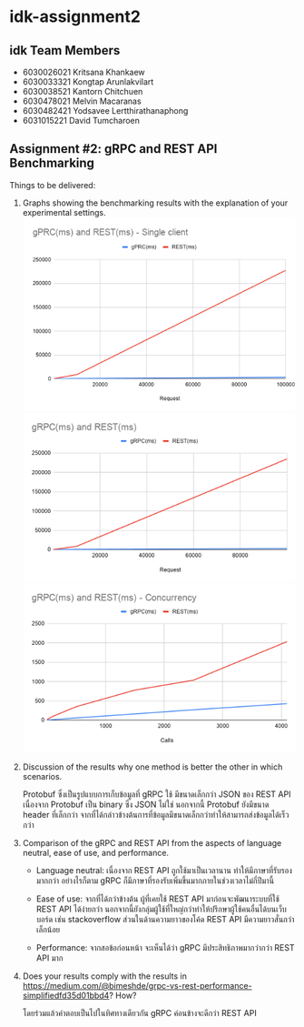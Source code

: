 # idk-assignment2
## idk Team Members
* 6030026021 Kritsana Khankaew
* 6030033321 Kongtap Arunlakvilart
* 6030038521 Kantorn Chitchuen
* 6030478021 Melvin Macaranas
* 6030482421 Yodsavee Lertthirathanaphong
* 6031015221 David Tumcharoen

## Assignment #2: gRPC and REST API Benchmarking

Things to be delivered:
1. Graphs showing the benchmarking results with the explanation of your experimental settings.
	![alt text][single-client]
	![alt text][multiple-client]
	![alt text][concurrency]

2. Discussion of the results why one method is better the other in which scenarios.

	Protobuf ซึ่งเป็นรูปแบบการเก็บข้อมูลที่ gRPC ใช้ มีขนาดเล็กกว่า JSON ของ REST API เนื่องจาก Protobuf เป็น binary ซึ่ง JSON ไม่ใช่ นอกจากนี้ Protobuf ยังมีขนาด header ที่เล็กกว่า จากที่ได้กล่าวข้างต้นการที่ข้อมูลมีขนาดเล็กกว่าทำให้สามารถส่งข้อมูลได้เร็วกว่า

3. Comparison of the gRPC and REST API from the aspects of language neutral, ease of use, and performance.

	- Language neutral: เนื่องจาก REST API ถูกใช้มาเป็นเวลานาน ทำให้มีภาษาที่รับรองมากกว่า อย่างไรก็ตาม gRPC ก็มีภาษาที่รองรับเพิ่มขึ้นมากภายในช่วงเวลาไม่กี่ปีมานี้

	- Ease of use: จากที่ได้กว่าข้างต้น  ผู้ที่เคยใช้ REST API มาก่อนจะพัฒนาระบบที่ใช้ REST API ได้ง่ายกว่า นอกจากนี้ยังกลุ่มผู้ใช้ที่ใหญ่กว่าทำให้ปรึกษาผู้ใช้คนอื่นได้บนเว็บบอร์ด เช่น stackoverflow ส่วนในด้านความยาวของโค้ด REST API มีความยาวสั่นกว่าเล็กน้อย

	- Performance: จากสอข้อก่อนหน้า จะเห็นได้ว่า gRPC มีประสิทธิภาพมากว่ากว่า REST API มาก

4. Does your results comply with the results in https://medium.com/@bimeshde/grpc-vs-rest-performance-simplifiedfd35d01bbd4? How?
	
	โดยร่วมแล้วคำตอบเป็นไปในทิศทางเดียวกัน gRPC ค่อนข้างจะดีกว่า REST API

[single-client]: https://raw.githubusercontent.com/2110521-2563-1-Software-Architecture/idk-assignment2/master/single-client.png "Single-client"
[multiple-client]: https://raw.githubusercontent.com/2110521-2563-1-Software-Architecture/idk-assignment2/master/multiple-client.png "Multiple-client"
[concurrency]: https://raw.githubusercontent.com/2110521-2563-1-Software-Architecture/idk-assignment2/master/concurrency.png "Concurrency"